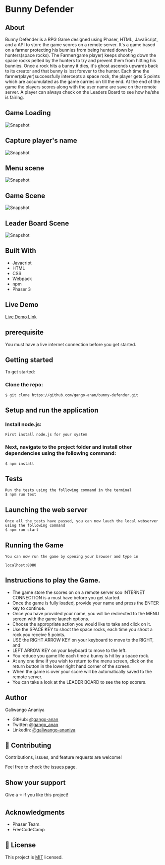 # Bunny Defender
## About
Bunny Defender is a RPG Game designed using Phaser, HTML, JavaScript, and a API to store the game scores on a remote server. It's a game based on a farmer protecting his bunnies from being hunted down by hunters(space rocks). The Farmer(game player) keeps shooting down the space rocks pelted by the hunters to try and prevent them from hitting his bunnies. Once a rock hits a bunny it dies, it's ghost ascends upwards back to its creator and that bunny is lost forever to the hunter. Each time the farmer(player)successfully intercepts a space rock, the player gets 5 points which are accumulated as the game carries on till the end. 
At the end of the game the players scores along with the user name are save on the remote server.
A player can always check on the Leaders Board to see how he/she is fairing.

## Game Loading
![Snapshot](./snapshots/loading_.png)

## Capture player's name
![Snapshot](./snapshots/username.png)

## Menu scene
![Snapshot](./snapshots/menu.png)

## Game Scene
![Snapshot](./snapshots/game.png)

## Leader Board Scene
![Snapshot](./snapshots/leader_board.png)


## Built With

- Javacript
- HTML
- CSS
- Webpack
- npm
- Phaser 3

## Live Demo

[Live Demo Link](https://angry-mcnulty-4774f2.netlify.app/)

## prerequisite
You must have a live internet connection before you get started.

## Getting started
To get started:

### Clone the repo: 
```
$ git clone https://github.com/gango-anan/bunny-defender.git

```

## Setup and run the application
### Install node.js:
```
First install node.js for your system
```
### Next, navigate to the project folder and install other dependencies using the following command:
```
$ npm install
```

## Tests 
```
Run the tests using the following command in the terminal
$ npm run test

```

## Launching the web server
```
Once all the tests have passed, you can now lauch the local webserver using the following command
$ npm run start

```

## Running the Game
```
You can now run the game by opening your browser and type in

localhost:8080

```

## Instructions to play the Game.
- The game store the scores on on a remote server soo INTERNET CONNECTION is a must have before you get started.
- Once the game is fully loaded, provide your name and press the ENTER key to continue.
- Once you have provided your name, you will be redirected to the MENU screen with the game launch options.
- Choose the appropriate action you would like to take and click on it.
- Use the SPACE KEY to shoot the space rocks, each time you shoot a rock you receive 5 points.
- USE the RIGHT ARROW KEY on your keyboard to move to the RIGHT, and
- LEFT ARROW KEY on your keyboard to move to the left.
- You reduce you game life each time a bunny is hit by a space rock.
- At any one time if you wish to return to the menu screen, click on the return button in the lower right hand corner of the screen.
- When the game is over your score will be automatically saved to the remote server.
- You can take a look at the LEADER BOARD to see the top scorers.


## Author

Galiwango Ananiya

- GitHub: [@gango-anan](https://github.com/gango-anan) 
- Twitter: [@gango_anan](https://twitter.com/gango_anan) 
- LinkedIn: [@galiwango-ananiya](https://www.linkedin.com/in/galiwango-ananiya-0800821b4/) 

## 🤝 Contributing

Contributions, issues, and feature requests are welcome!

Feel free to check the [issues page](https://github.com/gango-anan/bunny-defender/issues).

## Show your support

Give a ⭐️ if you like this project!

## Acknowledgments
- Phaser Team.
- FreeCodeCamp


## 📝 License

This project is [MIT](https://github.com/gango-anan/bunny-defender/blob/master/LICENSE) licensed.
